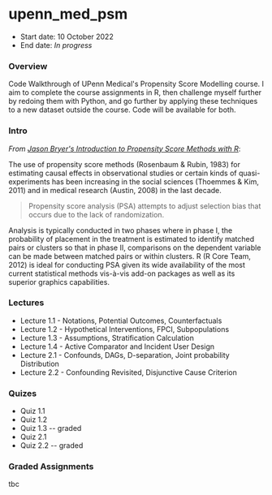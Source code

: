 # upenn_med_psm

* Start date: 10 October 2022
* End date: *In progress*

### Overview

Code Walkthrough of UPenn Medical's Propensity Score Modelling course. I aim to complete the course assignments in R, then challenge myself further by redoing them with Python, and go further by applying these techniques to a new dataset outside the course. Code will be available for both.

### Intro

*From [Jason Bryer's Introduction to Propensity Score Methods with R](https://github.com/jbryer/psa)*:

The use of propensity score methods (Rosenbaum & Rubin, 1983) for estimating causal effects in observational studies or certain kinds of quasi-experiments has been increasing in the social sciences (Thoemmes & Kim, 2011) and in medical research (Austin, 2008) in the last decade. 

> Propensity score analysis (PSA) attempts to adjust selection bias that occurs due to the lack of randomization. 

Analysis is typically conducted in two phases where in phase I, the probability of placement in the treatment is estimated to identify matched pairs or clusters so that in phase II, comparisons on the dependent variable can be made between matched pairs or within clusters. R (R Core Team, 2012) is ideal for conducting PSA given its wide availability of the most current statistical methods vis-à-vis add-on packages as well as its superior graphics capabilities.

### Lectures

* Lecture 1.1 - Notations, Potential Outcomes, Counterfactuals
* Lecture 1.2 - Hypothetical Interventions, FPCI, Subpopulations
* Lecture 1.3 - Assumptions, Stratification Calculation
* Lecture 1.4 - Active Comparator and Incident User Design
* Lecture 2.1 - Confounds, DAGs, D-separation, Joint probability Distribution
* Lecture 2.2 - Confounding Revisited, Disjunctive Cause Criterion

### Quizes

* Quiz 1.1
* Quiz 1.2
* Quiz 1.3 -- graded
* Quiz 2.1
* Quiz 2.2 -- graded

### Graded Assignments

tbc